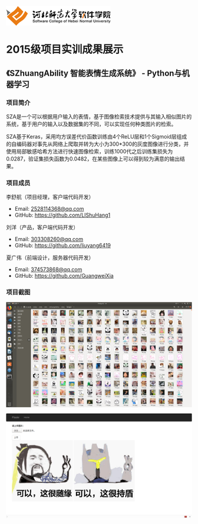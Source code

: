 <img src="../../../image/logo.png"/>

# 2015级项目实训成果展示 

## 《SZhuangAbility 智能表情生成系统》 - Python与机器学习

### 项目简介

SZA是一个可以根据用户输入的表情，基于图像检索技术提供与其输入相似图片的系统，基于用户的输入以及数据集的不同，可以实现任何种类图片的检索。

SZA基于Keras，采用均方误差代价函数训练由4个ReLU层和1个Sigmoid层组成的自编码器对事先从网络上爬取并转为大小为300*300的灰度图像进行分类，并使用局部敏感哈希方法进行快速图像检索，训练1000代之后训练集损失为0.0287，验证集损失函数为0.0482，在某些图像上可以得到较为满意的输出结果。

### 项目成员

李舒航（项目经理，客户端代码开发）
- Email: 2528114368@qq.com
- GitHub: https://github.com/LIShuHang1

刘洋（产品，客户端代码开发）
- Email: 303308260@qq.com
- GitHub: https://github.com/liuyang6419

夏广伟（前端设计，服务器代码开发）
- Email: 374573868@qq.com
- GitHub: https://github.com/GuangweiXia

### 项目截图


![](image/1.png)

![](image/2.png)

